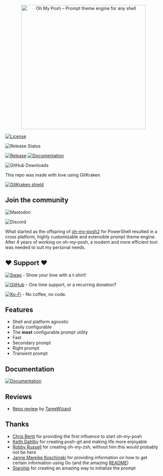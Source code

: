 <!-- markdownlint-disable -->
<p align="center">
  <img
    width="400"
    src="https://Raw.GitHubUserContent.Com/jandedobbeleer/oh-my-posh/main/website/static/img/logo.png"
    alt="Oh My Posh – Prompt theme engine for any shell"
  />
</p>
<!-- markdownlint-enable -->

[![License][license]](COPYING)

![Release Status][release-status]

[![Release][release-badge]][release] [![Documentation][docs-badge]][docs]

![GitHub Downloads][gh-downloads]

This repo was made with love using GitKraken.

[![GitKraken shield][kraken]][kraken-ref]

<!-- markdownlint-disable first-header-h1 -->

## Join the community

![Mastodon][mastodon]

![Discord][discord]

What started as the offspring of [oh-my-posh2][oh-my-posh2] for PowerShell
resulted in a cross platform, highly customizable and extensible prompt theme
engine. After 4 years of working on oh-my-posh, a modern and more efficient tool
was needed to suit my personal needs.

## ❤ Support ❤

[![Swag][swag-badge]][swag] - Show your love with a t-shirt!

[![GitHub][github-badge]][github-sponsors] - One time support, or a recurring
donation?

[![Ko-Fi][kofi-badge]][kofi] - No coffee, no code.

## Features

-   Shell and platform agnostic
-   Easily configurable
-   The **most** configurable prompt utility
-   Fast
-   Secondary prompt
-   Right prompt
-   Transient prompt

## Documentation

[![Documentation][docs-badge]][docs]

## Reviews

-   [Repo review][repo-review] by [TameWizard][tamewizard]

## Thanks

-   [Chris Benti][chrisbenti-psconfig] for providing the first influence to
    start oh-my-posh
-   [Keith Dahlby][keithdahlby-poshgit] for creating posh-git and making life
    more enjoyable
-   [Robby Russell][oh-my-zsh] for creating oh-my-zsh, without him this would
    probably not be here
-   [Janne Mareike Koschinski][justjanne] for providing information on how to
    get certain information using Go (and the amazing [README][powerline-go])
-   [Starship][starship] for creating an amazing way to initialize the prompt

[release-status]:
	https://img.shields.io/github/actions/workflow/status/jandedobbeleer/oh-my-posh/release.yml?branch=main
[license]: https://img.shields.io/github/license/JanDeDobbeleer/oh-my-posh.svg
[gh-downloads]:
	https://img.shields.io/github/downloads/jandedobbeleer/oh-my-posh/total?color=pink&label=GitHub%20Downloads
[mastodon]:
	https://img.shields.io/mastodon/follow/110275292073181892?domain=https%3A%2F%2Fhachyderm.io&label=Mastodon&style=social
[discord]: https://img.shields.io/discord/1023597603331526656
[kraken]:
	https://img.shields.io/badge/GitKraken-Legendary%20Git%20Tools-teal?style=plastic&logo=gitkraken
[kraken-ref]: https://www.gitkraken.com/invite/nQmDPR9D
[oh-my-posh2]: https://github.com/JanDeDobbeleer/oh-my-posh2
[swag-badge]: https://img.shields.io/badge/Swag-Get%20some!-blue
[swag]: https://swag.ohmyposh.dev
[github-badge]:
	https://img.shields.io/badge/-Sponsor-fafbfc?logo=GitHub%20Sponsors
[github-sponsors]: https://github.com/sponsors/JanDeDobbeleer
[kofi-badge]:
	https://img.shields.io/badge/Ko--fi-Buy%20me%20a%20coffee!-%2346b798.svg
[kofi]: https://ko-fi.com/jandedobbeleer
[docs-badge]: https://img.shields.io/badge/Docs-ohmyposh.dev-blue
[docs]: https://ohmyposh.dev
[release-badge]:
	https://img.shields.io/github/v/release/jandedobbeleer/oh-my-posh?label=Release
[release]: https://github.com/JanDeDobbeleer/oh-my-posh/releases/latest
[chrisbenti-psconfig]: https://github.com/chrisbenti/PS-Config
[keithdahlby-poshgit]: https://github.com/dahlbyk/posh-git
[oh-my-zsh]: https://github.com/ohmyzsh/ohmyzsh
[justjanne]: https://github.com/justjanne
[powerline-go]: https://github.com/justjanne/powerline-go
[starship]: https://github.com/starship/starship/blob/master/src/init/mod.rs
[repo-review]:
	https://repo-reviews.github.io//reviews/2023-06-21_TameWizard_JanDeDobbeleer_oh-my-posh
[tamewizard]: https://github.com/TameWizard
